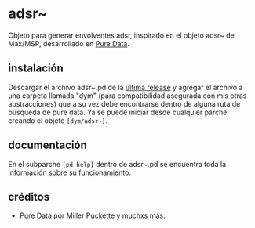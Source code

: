 # adsr~
Objeto para generar envolventes adsr, inspirado en el objeto adsr~ de Max/MSP, desarrollado en [Pure Data](https://github.com/pure-data/pure-data).


## instalación
Descargar el archivo adsr~.pd de la [última release](https://github.com/teaecetyrannis/pd-adsr/releases/) y agregar el archivo a una carpeta llamada "dym" (para compatibilidad asegurada con mis otras abstracciones) que a su vez debe encontrarse dentro de alguna ruta de búsqueda de pure data. Ya se puede iniciar desde cualquier parche creando el objeto `[dym/adsr~]`.


## documentación
En el subparche `[pd help]` dentro de adsr~.pd se encuentra toda la información sobre su funcionamiento.


## créditos
- [Pure Data](https://github.com/pure-data/pure-data) por Miller Puckette y muchxs más.
